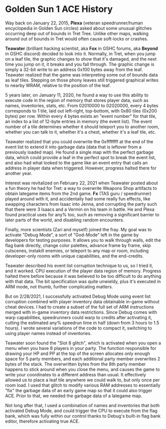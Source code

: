 # Golden Sun 1 ACE History

Way back on January 22, 2015, **Plexa** (veteran speedrunner/human encyclopedia in Golden Sun circles) asked about some unusual glitches occurring deep out of bounds in Tret Tree.  Unlike other maps, walking around out of bounds in Tret would often cause soft-locks or crashes.

**Teawater** (brilliant hacking scientist, aka **Fox** in GSHC forums, aka **Beyond** in GSHC discord) decided to look into it.  Normally, in Tret, when you jump on a leaf tile, the graphic changes to show that it's damaged, and the next time you jump on it, it breaks and you fall through.  The graphic change is simply a 32-bit write to an address 0x100 bytes away from the leaf.  Teawater realized that the game was interpreting some out of bounds data as leaf tiles.  Stepping on those phony leaves still triggered graphical writes to nearby WRAM, relative to the position of the leaf.

5 years later, on January 11, 2020, he found a way to use this ability to execute code in the region of memory that stores player data, such as names, inventories, stats, etc.  From 02010000 to 02020000, every 4 bytes corresponds to 1 tile, laid out left-right, top-bottom, with 0x80 tiles (0x200 bytes) per row.  Within every 4 bytes exists an "event number" for that tile, an index to a list of 12-byte entries in memory (the event list).  The event number of a tile determines whether it should teleport you to another room, whether you can talk to it, whether it's a chest, whether it's a leaf tile, etc.

Teawater realized that you could overwrite the 0xffffffff at the end of the event list to extend it into garbage data (data that is leftover from a previously loaded map).  He found a single map with the perfect garbage data, which could provide a leaf in the perfect spot to break the event list, and also had what looked to the game like an event entry that calls an address in player data when triggered.  However, progress halted there for another year.

Interest was revitalized on February 22, 2021 when Teawater posted about a fun theory he had for Tret: a way to overwrite Weapons Shop artifacts to obtain lategame items from the 2nd game.  **Fx** (TAS guru / speedrunner) played around with it, and accidentally had some really fun effects, like swapping characters from Isaac into Jenna, and corrupting the party such that there were 3 Isaacs and a Vermin on his team in battle.  He and Plexa found practical uses for any% too, such as removing a significant barrier to later parts of the world, and disabling random encounters.

Finally, more scientists (Zari and myself) joined the fray.  My goal was to activate "Debug Mode", a sort of "God-Mode" left in the game by developers for testing purposes.  It allows you to walk through walls, edit the flag bank directly, change color palettes, advance frame by frame, skip cutscenes, instakill enemies, or teleport to any map or room, including developer-only rooms with unique capabilities, and the end-credits.

Teawater described his event list corruption technique to us, so I tried it, and it worked.  CPU execution of the player data region of memory.  Progress halted there before because it was believed to be too difficult to do anything with that data.  The bit specification was quite unwieldy, plus it's executed in ARM mode, not thumb, further complicating matters.

But on 2/28/2021, I successfully activated Debug Mode using event list corruption combined with player inventory data obtainable in-game without cheat devices.  I had to create a subset of the full set of ARM instructions merged with in-game inventory data restrictions.  Since Debug comes with warp capabilities, speedrunners could warp to credits after activating it, cutting the estimated any% speedrun time in half (down from 3 hours to 1.5 hours).  I wrote several variations of the code to compact it, switching to using player names instead of inventories.

Teawater soon found the "Slot 8 glitch", which is activated when you open a menu when you have 8 players in your party.  The function responsible for drawing your HP and PP at the top of the screen allocates only enough space for 5 party members, and each additional party member overwrites 2 bytes of the stack.  The overwritten bytes from the 8th party member happens to stick around when you close the menu, and causes the game to write your coordinates to a different address than usual.  It effectively allowed us to place a leaf tile anywhere we could walk to, but only once per room load.  I used that glitch to modify various RAM addresses to essentially "fix" the garbage data of an early game map so that it could also trigger ACE.  Prior to that, we needed the garbage data of a lategame map.

Not long after that, I used a combination of names and inventories that both activated Debug Mode, and could trigger the CPU to execute from the flag bank, which was fully within our control thanks to Debug's built-in flag bank editor, therefore activating true ACE.
